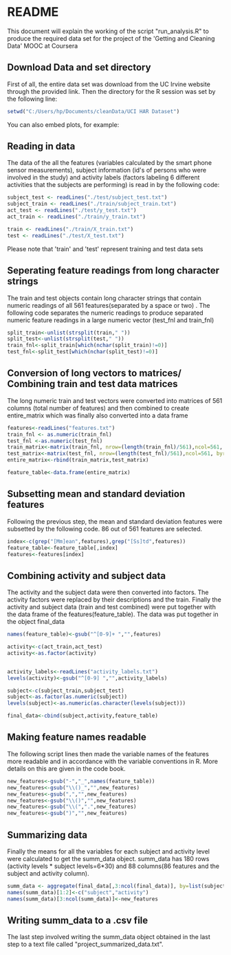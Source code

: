 README
========================================================

This document will explain the working of the script "run_analysis.R" to produce the required data set for the project of the 'Getting and Cleaning Data' MOOC at Coursera 

## Download Data and set directory
First of all, the entire data set was download from the UC Irvine website through the 
provided link. Then the directory for the R session was set by the following line:


```r
setwd("C:/Users/hp/Documents/cleanData/UCI HAR Dataset")
```

You can also embed plots, for example:
## Reading in data
The data of the all the features (variables calculated by the smart phone sensor measurements), subject information (id's of persons who were involved in the study) and activity labels (factors labeling 6 different activities that the subjects are performing) is read in by the following code:  


```r
subject_test <- readLines("./test/subject_test.txt")
subject_train <- readLines("./train/subject_train.txt")
act_test <- readLines("./test/y_test.txt")
act_train <- readLines("./train/y_train.txt")

train <- readLines("./train/X_train.txt")
test <- readLines("./test/X_test.txt")
```

Please note that 'train' and 'test' represent training and test data sets

## Seperating feature readings from long character strings
The train and test objects contain long character strings that contain numeric readings of all 561 features(separated by a space or two) . The following code separates the numeric readings to produce separated numeric feature readings in a large numeric vector (test_fnl and train_fnl)


```r
split_train<-unlist(strsplit(train," "))
split_test<-unlist(strsplit(test," "))
train_fnl<-split_train[which(nchar(split_train)!=0)]
test_fnl<-split_test[which(nchar(split_test)!=0)]
```

## Conversion of long vectors to matrices/ Combining train and test data matrices
The long numeric train and test vectors were converted into matrices of 561 columns (total number of features) and then combined to create entire_matrix which was finally also converted into a data frame 


```r
features<-readLines("features.txt")
train_fnl <- as.numeric(train_fnl)
test_fnl <-as.numeric(test_fnl)
train_matrix<-matrix(train_fnl, nrow=(length(train_fnl)/561),ncol=561, byrow=TRUE)
test_matrix<-matrix(test_fnl, nrow=(length(test_fnl)/561),ncol=561, byrow=TRUE)
entire_matrix<-rbind(train_matrix,test_matrix)

feature_table<-data.frame(entire_matrix)
```

## Subsetting mean and standard deviation features
Following the previous step, the mean and standard deviation features were subsetted by the following code. 86 out of 561 features are selected.  


```r
index<-c(grep("[Mm]ean",features),grep("[Ss]td",features))
feature_table<-feature_table[,index]
features<-features[index]
```

## Combining activity and subject data
The activity and the subject data were then converted into factors. The activity factors were replaced by their descriptions and the train. Finally the activity and subject data (train and test combined) were put together with the data frame of the features(feature_table). The data was put together in the object final_data


```r
names(feature_table)<-gsub("^[0-9]+ ","",features)

activity<-c(act_train,act_test)
activity<-as.factor(activity)


activity_labels<-readLines("activity_labels.txt")
levels(activity)<-gsub("^[0-9] ","",activity_labels)

subject<-c(subject_train,subject_test)
subject<-as.factor(as.numeric(subject))
levels(subject)<-as.numeric(as.character(levels(subject)))

final_data<-cbind(subject,activity,feature_table)
```

## Making feature names readable
The following script lines then made the variable names of the features more readable and in accordance with the variable conventions in R. More details on this are given in the code book.


```r
new_features<-gsub("-","_",names(feature_table))
new_features<-gsub("\\()_","",new_features)
new_features<-gsub(",","",new_features)
new_features<-gsub("\\()","",new_features)
new_features<-gsub("\\(",".",new_features)
new_features<-gsub(")","",new_features)
```

## Summarizing data
Finally the means for all the variables for each subject and activity level were calculated to get the summ_data object. summ_data has 180 rows (activity levels * subject levels=6*30) and 88 columns(86 features and the subject and activity column).


```r
summ_data <- aggregate(final_data[,3:ncol(final_data)], by=list(subject,activity), FUN=mean)
names(summ_data)[1:2]<-c("subject","activity")
names(summ_data)[3:ncol(summ_data)]<-new_features
```

## Writing summ_data to a .csv file
The last step involved writing the summ_data object obtained in the last step to a text file called "project_summarized_data.txt".
